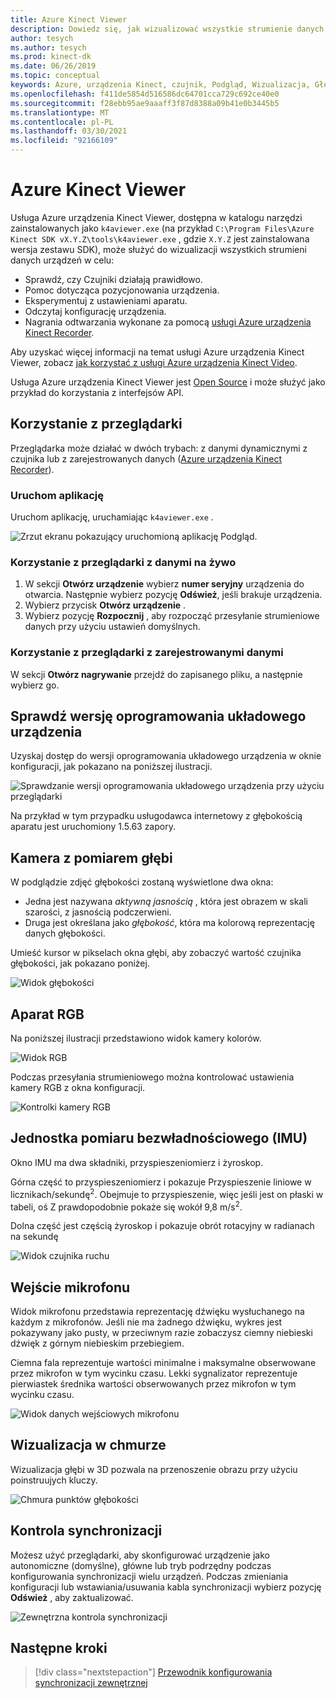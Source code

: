 ```yaml
---
title: Azure Kinect Viewer
description: Dowiedz się, jak wizualizować wszystkie strumienie danych urządzeń za pomocą usługi Azure urządzenia Kinect Viewer.
author: tesych
ms.author: tesych
ms.prod: kinect-dk
ms.date: 06/26/2019
ms.topic: conceptual
keywords: Azure, urządzenia Kinect, czujnik, Podgląd, Wizualizacja, Głębokość, RGB, Color, IMU, audio, mikrofon, Chmura w chmurze
ms.openlocfilehash: f411de5854d516586dc64701cca729c692ce40e0
ms.sourcegitcommit: f28ebb95ae9aaaff3f87d8388a09b41e0b3445b5
ms.translationtype: MT
ms.contentlocale: pl-PL
ms.lasthandoff: 03/30/2021
ms.locfileid: "92166109"
---
```

# <a name="azure-kinect-viewer"></a>Azure Kinect Viewer

Usługa Azure urządzenia Kinect Viewer, dostępna w katalogu narzędzi zainstalowanych jako `k4aviewer.exe` (na przykład `C:\Program Files\Azure Kinect SDK vX.Y.Z\tools\k4aviewer.exe` , gdzie `X.Y.Z` jest zainstalowana wersja zestawu SDK), może służyć do wizualizacji wszystkich strumieni danych urządzeń w celu:

* Sprawdź, czy Czujniki działają prawidłowo.
* Pomoc dotycząca pozycjonowania urządzenia.
* Eksperymentuj z ustawieniami aparatu.
* Odczytaj konfigurację urządzenia.
* Nagrania odtwarzania wykonane za pomocą [usługi Azure urządzenia Kinect Recorder](azure-kinect-recorder.md).

Aby uzyskać więcej informacji na temat usługi Azure urządzenia Kinect Viewer, zobacz [jak korzystać z usługi Azure urządzenia Kinect Video](https://www.microsoft.com/videoplayer/embed/RE3hNwG).

Usługa Azure urządzenia Kinect Viewer jest [Open Source](https://github.com/microsoft/Azure-Kinect-Sensor-SDK/tree/develop/tools/k4aviewer) i może służyć jako przykład do korzystania z interfejsów API.

## <a name="use-viewer"></a>Korzystanie z przeglądarki

Przeglądarka może działać w dwóch trybach: z danymi dynamicznymi z czujnika lub z zarejestrowanych danych ([Azure urządzenia Kinect Recorder](azure-kinect-recorder.md)).

### <a name="start-application"></a>Uruchom aplikację

Uruchom aplikację, uruchamiając `k4aviewer.exe` .

![Zrzut ekranu pokazujący uruchomioną aplikację Podgląd.](./media/how-to-guides/open-viewer.png)

### <a name="use-the-viewer-with-live-data"></a>Korzystanie z przeglądarki z danymi na żywo

1. W sekcji **Otwórz urządzenie** wybierz **numer seryjny** urządzenia do otwarcia. Następnie wybierz pozycję **Odśwież**, jeśli brakuje urządzenia.
2. Wybierz przycisk **Otwórz urządzenie** .
3. Wybierz pozycję **Rozpocznij** , aby rozpocząć przesyłanie strumieniowe danych przy użyciu ustawień domyślnych.

### <a name="use-the-viewer-with-recorded-data"></a>Korzystanie z przeglądarki z zarejestrowanymi danymi

W sekcji **Otwórz nagrywanie** przejdź do zapisanego pliku, a następnie wybierz go.

## <a name="check-device-firmware-version"></a>Sprawdź wersję oprogramowania układowego urządzenia

Uzyskaj dostęp do wersji oprogramowania układowego urządzenia w oknie konfiguracji, jak pokazano na poniższej ilustracji.

![Sprawdzanie wersji oprogramowania układowego urządzenia przy użyciu przeglądarki](./media/how-to-guides/check-firmware-update.png)

Na przykład w tym przypadku usługodawca internetowy z głębokością aparatu jest uruchomiony 1.5.63 zapory.

## <a name="depth-camera"></a>Kamera z pomiarem głębi

W podglądzie zdjęć głębokości zostaną wyświetlone dwa okna:

* Jedna jest nazywana *aktywną jasnością* , która jest obrazem w skali szarości, z jasnością podczerwieni.
* Druga jest określana jako *głębokość*, która ma kolorową reprezentację danych głębokości.

Umieść kursor w pikselach okna głębi, aby zobaczyć wartość czujnika głębokości, jak pokazano poniżej.

![Widok głębokości](./media/how-to-guides/depth-camera.png)

## <a name="rgb-camera"></a>Aparat RGB

Na poniższej ilustracji przedstawiono widok kamery kolorów.

![Widok RGB](./media/how-to-guides/viewer-rgb-camera.png)

Podczas przesyłania strumieniowego można kontrolować ustawienia kamery RGB z okna konfiguracji.

![Kontrolki kamery RGB](./media/how-to-guides/rgb-camera-settings.png)

## <a name="inertial-measurement-unit-imu"></a>Jednostka pomiaru bezwładnościowego (IMU)

Okno IMU ma dwa składniki, przyspieszeniomierz i żyroskop.

Górna część to przyspieszeniomierz i pokazuje Przyspieszenie liniowe w licznikach/sekundę<sup>2</sup>.  Obejmuje to przyspieszenie, więc jeśli jest on płaski w tabeli, oś Z prawdopodobnie pokaże się wokół 9,8 m/s<sup>2</sup>.

Dolna część jest częścią żyroskop i pokazuje obrót rotacyjny w radianach na sekundę

![Widok czujnika ruchu](./media/how-to-guides/viewer-mu-settings.png)

## <a name="microphone-input"></a>Wejście mikrofonu

Widok mikrofonu przedstawia reprezentację dźwięku wysłuchanego na każdym z mikrofonów. Jeśli nie ma żadnego dźwięku, wykres jest pokazywany jako pusty, w przeciwnym razie zobaczysz ciemny niebieski dźwięk z górnym niebieskim przebiegiem.

Ciemna fala reprezentuje wartości minimalne i maksymalne obserwowane przez mikrofon w tym wycinku czasu. Lekki sygnalizator reprezentuje pierwiastek średnika wartości obserwowanych przez mikrofon w tym wycinku czasu.

![Widok danych wejściowych mikrofonu](./media/how-to-guides/microphone-data.png)

## <a name="point-cloud-visualization"></a>Wizualizacja w chmurze

Wizualizacja głębi w 3D pozwala na przenoszenie obrazu przy użyciu poinstruujych kluczy.

![Chmura punktów głębokości](./media/how-to-guides/depth-point-cloud.png)

## <a name="synchronization-control"></a>Kontrola synchronizacji

Możesz użyć przeglądarki, aby skonfigurować urządzenie jako autonomiczne (domyślne), główne lub tryb podrzędny podczas konfigurowania synchronizacji wielu urządzeń.
Podczas zmieniania konfiguracji lub wstawiania/usuwania kabla synchronizacji wybierz pozycję **Odśwież** , aby zaktualizować.

![Zewnętrzna kontrola synchronizacji](./media/how-to-guides/sync-control.png)

## <a name="next-steps"></a>Następne kroki

> [!div class="nextstepaction"]
>[Przewodnik konfigurowania synchronizacji zewnętrznej](https://support.microsoft.com/help/4494429/sync-multiple-azure-kinect-dk-devices)

